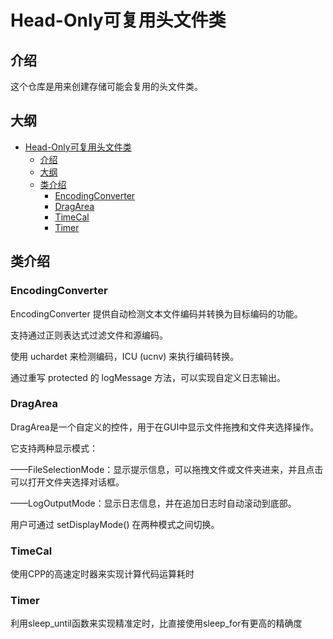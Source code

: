 # Head-Only可复用头文件类

## 介绍

这个仓库是用来创建存储可能会复用的头文件类。

## 大纲

- [Head-Only可复用头文件类](#head-only可复用头文件类)
  - [介绍](#介绍)
  - [大纲](#大纲)
  - [类介绍](#类介绍)
    - [EncodingConverter](#encodingconverter)
    - [DragArea](#dragarea)
    - [TimeCal](#timecal)
    - [Timer](#timer)



## 类介绍

### EncodingConverter

 EncodingConverter 提供自动检测文本文件编码并转换为目标编码的功能。

 支持通过正则表达式过滤文件和源编码。

使用 uchardet 来检测编码，ICU (ucnv) 来执行编码转换。

通过重写 protected 的 logMessage 方法，可以实现自定义日志输出。

### DragArea

DragArea是一个自定义的控件，用于在GUI中显示文件拖拽和文件夹选择操作。

它支持两种显示模式：

——FileSelectionMode：显示提示信息，可以拖拽文件或文件夹进来，并且点击可以打开文件夹选择对话框。

——LogOutputMode：显示日志信息，并在追加日志时自动滚动到底部。

用户可通过 setDisplayMode() 在两种模式之间切换。

### TimeCal
使用CPP的高速定时器来实现计算代码运算耗时

### Timer
利用sleep_until函数来实现精准定时，比直接使用sleep_for有更高的精确度